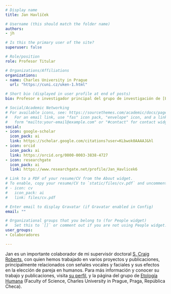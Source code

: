 ```yaml
---
# Display name
title: Jan Havlíček

# Username (this should match the folder name)
authors:
- jh

# Is this the primary user of the site?
superuser: false

# Role/position
role: Profesor Titular

# Organizations/Affiliations
organizations:
- name: Charles University in Prague
  url: "https://cuni.cz/uken-1.html"

# Short bio (displayed in user profile at end of posts)
bio: Profesor e investigador principal del grupo de investigación de [Etología Humana](https://etologiecloveka.cz/index.php/en/) (Faculty of Science, Charles University in Prague, Praga, República Checa) y vicepresidente de la [International Society for Human Ethology (ISHE)](http://www.ishe.org/).

# Social/Academic Networking
# For available icons, see: https://sourcethemes.com/academic/docs/page-builder/#icons
#   For an email link, use "fas" icon pack, "envelope" icon, and a link in the
#   form "mailto:your-email@example.com" or "#contact" for contact widget.
social:
- icon: google-scholar
  icon_pack: ai
  link: https://scholar.google.com/citations?user=KLbwok0AAAAJ&hl
- icon: orcid
  icon_pack: ai
  link: https://orcid.org/0000-0003-3838-4727
- icon: researchgate
  icon_pack: ai
  link: https://www.researchgate.net/profile/Jan_Havlicek6

# Link to a PDF of your resume/CV from the About widget.
# To enable, copy your resume/CV to `static/files/cv.pdf` and uncomment the lines below.
# - icon: cv
#   icon_pack: ai
#   link: files/cv.pdf

# Enter email to display Gravatar (if Gravatar enabled in Config)
email: ""

# Organizational groups that you belong to (for People widget)
#   Set this to `[]` or comment out if you are not using People widget.
user_groups:
- Colaboradores

---
```


Jan es un importante colaborador de mi supervisór doctoral [S. Craig Roberts](/es/author/s.-craig-roberts/), con quien hemos trabajado en varios proyectos y publicaciones, principalmente relacionados con señales vocales y faciales y sus efectos en la elección de pareja en humanos. Para más información y conocer su trabajo y publicaciones, visita [su perfil](https://etologiecloveka.cz/index.php/en/people/jan-havlicek/), y la página del grupo de [Etología Humana](https://etologiecloveka.cz/index.php/en/) (Faculty of Science, Charles University in Prague, Praga, República Checa). 
